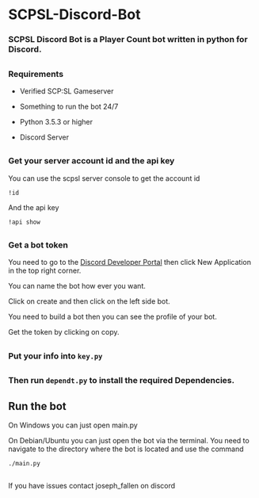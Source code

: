 # SCPSL-Discord-Bot
### SCPSL Discord Bot is a Player Count bot written in python for Discord.
##
### Requirements

* Verified SCP:SL Gameserver

* Something to run the bot 24/7

* Python 3.5.3 or higher

* Discord Server

##
### Get your server account id and the api key

  You can use the scpsl server console to get the account id
  
    !id
  And the api key
  
    !api show

##
### Get a bot token

  You need to go to the [Discord Developer Portal](https://discord.com/developers/applications) then click New Application in the top right corner.
  
  You can name the bot how ever you want.
  
  Click on create and then click on the left side bot.
  
  You need to build a bot then you can see the profile of your bot.
  
  Get the token by clicking on copy.
##
### Put your info into `key.py`

##
### Then run `dependt.py` to install the required Dependencies.

##
## Run the bot
  
   On Windows you can just open main.py

   On Debian/Ubuntu you can just open the bot via the terminal. You need to navigate to the directory where the bot is located and use the command
   
    ./main.py


##
If you have issues contact joseph_fallen on discord

